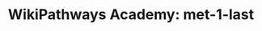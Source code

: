 ---
authors:
- SMBachmann
description: Signaling Pathway Cholesterol
last-edited: 2022-02-06
organisms:
- Homo sapiens
redirect_from:
- /index.php/Pathway:WP5160
- /instance/WP5160
revision: null
schema-jsonld:
- '@context': https://schema.org/
  '@id': https://wikipathways.github.io/pathways/WP5160.html
  '@type': Dataset
  creator:
    '@type': Organization
    name: WikiPathways
  description: Signaling Pathway Cholesterol
  keywords:
  - (S)-2,3-Epoxysqualene
  - 7-Dehydrocholesterol
  - Acetyl-CoA
  - CYP51A1
  - DHCR7
  - Dimethylallyl pyrophosphate
  - FDFT1
  - FDPS
  - Geranyl-PP
  - HMG-CoA
  - HMGCR
  - HMGCS1
  - IDI1
  - LSS
  - Lanosterin
  - Lathosterol
  - MSMO1
  - MVD
  - MVK
  - Mevalonic acid
  - Mevalonic acid 5-pyrophosphate
  - Mevalonic acid-5P
  - NSDHL
  - PMVK
  - SC5DL
  - SQLE
  - Squalene
  - cholesterol
  - farnesyl pyrophosphate
  - isopentenyl pyrophosphate
  license: CC0
  name: 'WikiPathways Academy: met-1-last'
seo: CreativeWork
title: 'WikiPathways Academy: met-1-last'
wpid: WP5160
---